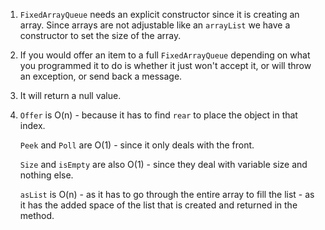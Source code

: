 1. `FixedArrayQueue` needs an explicit constructor since it is creating
an array. Since arrays are not adjustable like an `arrayList` we
have a constructor to set the size of the array.

2. If you would offer an item to a full `FixedArrayQueue` depending
on what you programmed it to do is whether it just won't accept it,
or will throw an exception, or send back a message.

3. It will return a null value.

4. `Offer` is O(n) - because it has to find `rear` to place the object in that index.

   `Peek` and `Poll` are O(1) - since it only deals with the front.

   `Size` and `isEmpty` are also O(1) - since they deal with variable size
   and nothing else.

   `asList` is O(n) - as it has to go through the entire array
   to fill the list - as it has the added space of the list that is
   created and returned in the method.

